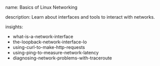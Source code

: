 name: Basics of Linux Networking

description: Learn about interfaces and tools to interact with networks.

insights:
  - what-is-a-network-interface
  - the-loopback-network-interface-lo
  - using-curl-to-make-http-requests
  - using-ping-to-measure-network-latency
  - diagnosing-network-problems-with-traceroute
 
